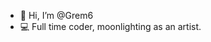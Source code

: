 - 👋 Hi, I’m @Grem6
- 💻 Full time coder, moonlighting as an artist.

<!---
Grem6/Grem6 is a ✨ special ✨ repository because its `README.md` (this file) appears on your GitHub profile.
You can click the Preview link to take a look at your changes.
--->
